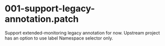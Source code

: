 # 001-support-legacy-annotation.patch

Support extended-monitoring legacy annotation for now. Upstream project has an option to use label Namespace selector only.
